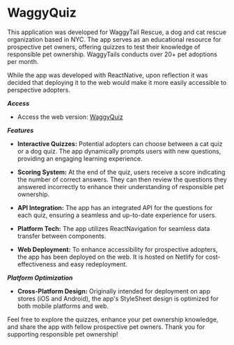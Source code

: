 # WaggyQuiz

This application was developed for WaggyTail Rescue, a dog and cat rescue organization based in NYC. The app serves as an educational resource for prospective pet owners, offering quizzes to test their knowledge of responsible pet ownership. WaggyTails conducts over 20+ pet adoptions per month.

While the app was developed with ReactNative, upon reflection it was decided that deploying it to the web would make it more easily accessible to perspective adopters.

***Access***

- Access the web version: [WaggyQuiz](https://waggyadoptquiz.netlify.app/)

***Features***

- **Interactive Quizzes:** Potential adopters can choose between a cat quiz or a dog quiz. The app dynamically prompts users with new questions, providing an engaging learning experience.

- **Scoring System:** At the end of the quiz, users receive a score indicating the number of correct answers. They can then review the questions they answered incorrectly to enhance their understanding of responsible pet ownership.
  
- **API Integration:** The app has an integrated API for the questions for each quiz, ensuring a seamless and up-to-date experience for users.

- **Platform Tech:** The app utilizes ReactNavigation for seamless data transfer between components. 

- **Web Deployment:** To enhance accessibility for prospective adopters, the app has been deployed on the web. It is hosted on Netlify for cost-effectiveness and easy redeployment.

***Platform Optimization***

- **Cross-Platform Design:** Originally intended for deployment on app stores (iOS and Android), the app's StyleSheet design is optimized for both mobile platforms and web.

Feel free to explore the quizzes, enhance your pet ownership knowledge, and share the app with fellow prospective pet owners. Thank you for supporting responsible pet ownership!

